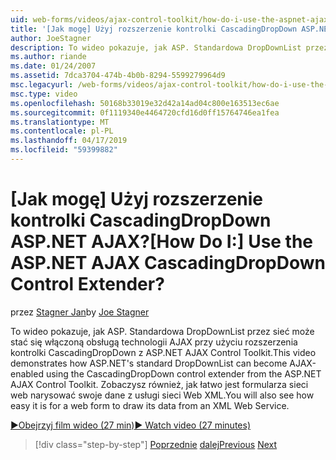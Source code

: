 ```yaml
---
uid: web-forms/videos/ajax-control-toolkit/how-do-i-use-the-aspnet-ajax-cascadingdropdown-control-extender
title: '[Jak mogę] Użyj rozszerzenie kontrolki CascadingDropDown ASP.NET AJAX? | Microsoft Docs'
author: JoeStagner
description: To wideo pokazuje, jak ASP. Standardowa DropDownList przez sieć może stać się włączoną obsługą technologii AJAX przy użyciu rozszerzenia kontrolki CascadingDropDown z Contro AJAX programu ASP.NET...
ms.author: riande
ms.date: 01/24/2007
ms.assetid: 7dca3704-474b-4b0b-8294-5599279964d9
msc.legacyurl: /web-forms/videos/ajax-control-toolkit/how-do-i-use-the-aspnet-ajax-cascadingdropdown-control-extender
msc.type: video
ms.openlocfilehash: 50168b33019e32d42a14ad04c800e163513ec6ae
ms.sourcegitcommit: 0f1119340e4464720cfd16d0ff15764746ea1fea
ms.translationtype: MT
ms.contentlocale: pl-PL
ms.lasthandoff: 04/17/2019
ms.locfileid: "59399882"
---
```

# <a name="how-do-i-use-the-aspnet-ajax-cascadingdropdown-control-extender"></a><span data-ttu-id="e830d-104">[Jak mogę] Użyj rozszerzenie kontrolki CascadingDropDown ASP.NET AJAX?</span><span class="sxs-lookup"><span data-stu-id="e830d-104">[How Do I:] Use the ASP.NET AJAX CascadingDropDown Control Extender?</span></span>

<span data-ttu-id="e830d-105">przez [Stagner Jan](https://github.com/JoeStagner)</span><span class="sxs-lookup"><span data-stu-id="e830d-105">by [Joe Stagner](https://github.com/JoeStagner)</span></span>

<span data-ttu-id="e830d-106">To wideo pokazuje, jak ASP. Standardowa DropDownList przez sieć może stać się włączoną obsługą technologii AJAX przy użyciu rozszerzenia kontrolki CascadingDropDown z ASP.NET AJAX Control Toolkit.</span><span class="sxs-lookup"><span data-stu-id="e830d-106">This video demonstrates how ASP.NET's standard DropDownList can become AJAX-enabled using the CascadingDropDown control extender from the ASP.NET AJAX Control Toolkit.</span></span> <span data-ttu-id="e830d-107">Zobaczysz również, jak łatwo jest formularza sieci web narysować swoje dane z usługi sieci Web XML.</span><span class="sxs-lookup"><span data-stu-id="e830d-107">You will also see how easy it is for a web form to draw its data from an XML Web Service.</span></span>

[<span data-ttu-id="e830d-108">&#9654;Obejrzyj film wideo (27 min)</span><span class="sxs-lookup"><span data-stu-id="e830d-108">&#9654; Watch video (27 minutes)</span></span>](https://channel9.msdn.com/Blogs/ASP-NET-Site-Videos/how-do-i-use-the-aspnet-ajax-cascadingdropdown-control-extender)

> [!div class="step-by-step"]
> <span data-ttu-id="e830d-109">[Poprzednie](how-do-i-get-started-with-the-aspnet-ajax-control-toolkit.md)
> [dalej](how-do-i-use-the-aspnet-ajax-textboxwatermark-control-extender.md)</span><span class="sxs-lookup"><span data-stu-id="e830d-109">[Previous](how-do-i-get-started-with-the-aspnet-ajax-control-toolkit.md)
[Next](how-do-i-use-the-aspnet-ajax-textboxwatermark-control-extender.md)</span></span>
